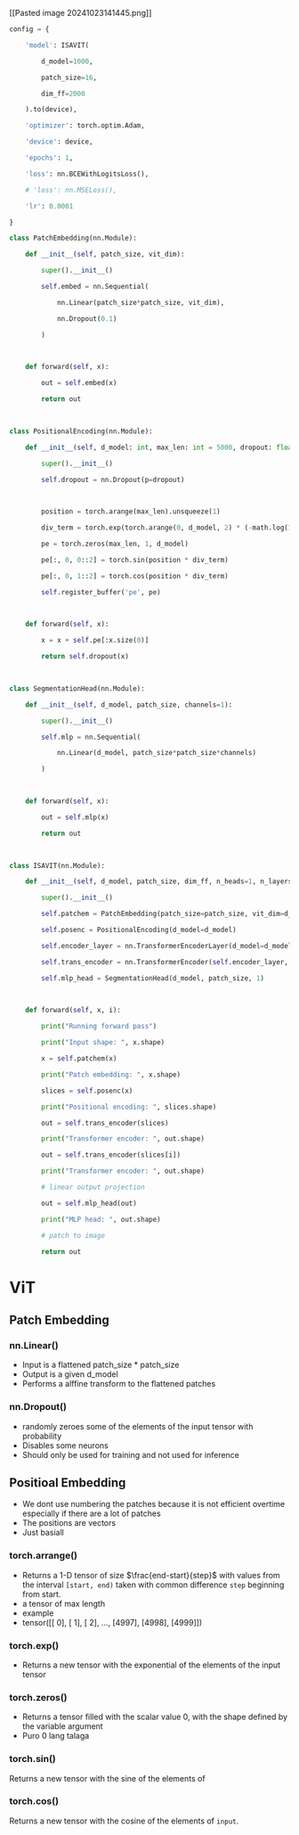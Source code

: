 [[Pasted image 20241023141445.png]]

```python
config = {

    'model': ISAVIT(

        d_model=1000,

        patch_size=16,

        dim_ff=2000

    ).to(device),

    'optimizer': torch.optim.Adam,

    'device': device,

    'epochs': 1,

    'loss': nn.BCEWithLogitsLoss(),

    # 'loss': nn.MSELoss(),

    'lr': 0.0001

}
```


```python
class PatchEmbedding(nn.Module):

    def __init__(self, patch_size, vit_dim):

        super().__init__()

        self.embed = nn.Sequential(

            nn.Linear(patch_size*patch_size, vit_dim),

            nn.Dropout(0.1)

        )

  

    def forward(self, x):

        out = self.embed(x)

        return out

  

class PositionalEncoding(nn.Module):

    def __init__(self, d_model: int, max_len: int = 5000, dropout: float = 0.1):

        super().__init__()

        self.dropout = nn.Dropout(p=dropout)

  

        position = torch.arange(max_len).unsqueeze(1)

        div_term = torch.exp(torch.arange(0, d_model, 2) * (-math.log(10000.0) / d_model))

        pe = torch.zeros(max_len, 1, d_model)

        pe[:, 0, 0::2] = torch.sin(position * div_term)

        pe[:, 0, 1::2] = torch.cos(position * div_term)

        self.register_buffer('pe', pe)

  

    def forward(self, x):

        x = x + self.pe[:x.size(0)]

        return self.dropout(x)

  

class SegmentationHead(nn.Module):

    def __init__(self, d_model, patch_size, channels=1):

        super().__init__()

        self.mlp = nn.Sequential(

            nn.Linear(d_model, patch_size*patch_size*channels)

        )

  

    def forward(self, x):

        out = self.mlp(x)

        return out

  

class ISAVIT(nn.Module):

    def __init__(self, d_model, patch_size, dim_ff, n_heads=1, n_layers=1):

        super().__init__()

        self.patchem = PatchEmbedding(patch_size=patch_size, vit_dim=d_model)

        self.posenc = PositionalEncoding(d_model=d_model)

        self.encoder_layer = nn.TransformerEncoderLayer(d_model=d_model, nhead=n_heads, dim_feedforward=dim_ff)

        self.trans_encoder = nn.TransformerEncoder(self.encoder_layer, num_layers=n_layers)

        self.mlp_head = SegmentationHead(d_model, patch_size, 1)

  

    def forward(self, x, i):

        print("Running forward pass")

        print("Input shape: ", x.shape)

        x = self.patchem(x)

        print("Patch embedding: ", x.shape)

        slices = self.posenc(x)

        print("Positional encoding: ", slices.shape)

        out = self.trans_encoder(slices)

        print("Transformer encoder: ", out.shape)

        out = self.trans_encoder(slices[i])

        print("Transformer encoder: ", out.shape)

        # linear output projection

        out = self.mlp_head(out)

        print("MLP head: ", out.shape)

        # patch to image

        return out
```

# ViT 

## Patch Embedding
### nn.Linear() 
- Input is a flattened patch_size * patch_size 
- Output is a given d_model 
- Performs a alffine transform to the flattened patches 

### nn.Dropout()
- randomly zeroes some of the elements of the input tensor with probability
- Disables some neurons 
- Should only be used for training and not used for inference 

## Positioal Embedding 
- We dont use numbering the patches because it is not efficient overtime especially if there are a lot of patches 
- The positions are vectors 
- Just basiall

### torch.arrange()
- Returns a 1-D tensor of size $\frac{end-start}{step}$ with values from the interval `[start, end)` taken with common difference `step` beginning from start.
- a tensor of max length 
- example 
- tensor([[   0],
        [   1],
        [   2],
        ...,
        [4997],
        [4998],
        [4999]])

### torch.exp()
- Returns a new tensor with the exponential of the elements of the input tensor

### torch.zeros()
- Returns a tensor filled with the scalar value 0, with the shape defined by the variable argument
- Puro 0 lang talaga 

### torch.sin()
Returns a new tensor with the sine of the elements of

### torch.cos()
Returns a new tensor with the cosine of the elements of `input`.



